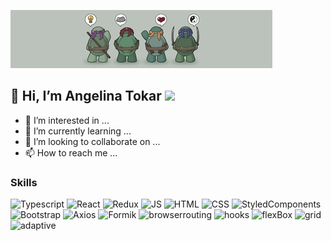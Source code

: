 ![Header](https://github.com/geyotokar/geyotokar/blob/main/turtles.jpg)

## 👋 Hi, I’m Angelina Tokar ![](https://komarev.comghpvc/?username=geyotokar)

- 👀 I’m interested in ...
- 🌱 I’m currently learning ...
- 💞️ I’m looking to collaborate on ...
- 📫 How to reach me ...

### Skills
![Typescript](https://img.shields.io/badge/-Typescript-0E34A0?style=for-the-badge&logo=typescript)
![React](https://img.shields.io/badge/-React-FF4747?style=for-the-badge&logo=react)
![Redux](https://img.shields.io/badge/-Redux-DA2864?style=for-the-badge&logo=redux)
![JS](https://img.shields.io/badge/-Javascript-FFF8A8?style=for-the-badge&logo=javascript)
![HTML](https://img.shields.io/badge/-html-F68A06?style=for-the-badge&logo=html5)
![CSS](https://img.shields.io/badge/-CSS-1572B6?style=for-the-badge&logo=css3)
![StyledComponents](https://img.shields.io/badge/-StyledComponents-DB7093?style=for-the-badge&logo=styled-components&logoColor=white&logoWidth=30)
![Bootstrap](https://img.shields.io/badge/-Bootstrap-222E50?style=for-the-badge&logo=bootstrap)
![Axios](https://img.shields.io/badge/-Axios-48CFAD?style=for-the-badge)
![Formik](https://img.shields.io/badge/-Formik-656D78?style=for-the-badge)
![browserrouting](https://img.shields.io/badge/-browserRouting-967ADC?style=for-the-badge)
![hooks](https://img.shields.io/badge/-hooks-C0EB6A?style=for-the-badge)
![flexBox](https://img.shields.io/badge/-flexBox-7A1FA2?style=for-the-badge)
![grid](https://img.shields.io/badge/-grid-FF4747?style=for-the-badge)
![adaptive](https://img.shields.io/badge/-adaptive-0ABF53?style=for-the-badge)
